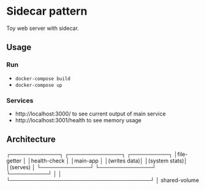 # Sidecar pattern
Toy web server with sidecar.

## Usage

### Run

- `docker-compose build`
- `docker-compose up`

### Services

- http://localhost:3000/ to see current output of main service
- http://localhost:3001/health to see memory usage

## Architecture

┌─────────────┐    ┌──────────────┐    ┌──────────┐
│file-getter  │    │health-check  │    │main-app  │
│(writes data)│    │(system stats)│    │(serves)  │
└─────────────┘    └──────────────┘    └──────────┘
       │                                     │
       └─────────────────────────────────────┘
                       │
               shared-volume